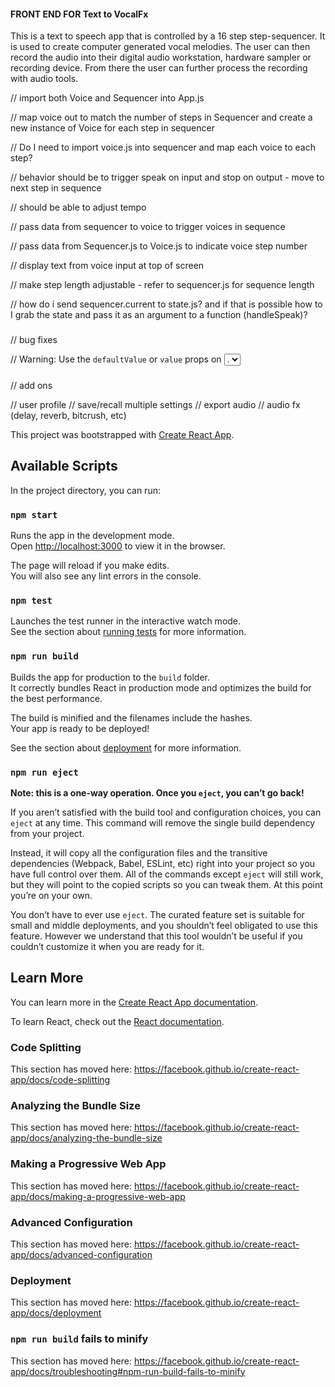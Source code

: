 #### FRONT END FOR Text to VocalFx

This is a text to speech app that is controlled by a 16 step step-sequencer. It is used to create computer generated vocal melodies. The user can then record the audio into their digital audio workstation, hardware sampler or recording device. From there the user can further process the recording with audio tools.

// import both Voice and Sequencer into App.js

// map voice out to match the number of steps in Sequencer and create a new instance of Voice for each step in sequencer

// Do I need to import voice.js into sequencer and map each voice to each step?

// behavior should be to trigger speak on input and stop on output - move to next step in sequence

// should be able to adjust tempo

// pass data from sequencer to voice to trigger voices in sequence

// pass data from Sequencer.js to Voice.js to indicate voice step number

// display text from voice input at top of screen

// make step length adjustable - refer to sequencer.js for sequence length

// how do i send sequencer.current to state.js? and if that is possible how to I grab the state and pass it as an argument to a function (handleSpeak)?

###

// bug fixes

// Warning: Use the `defaultValue` or `value` props on <select> instead of setting `selected` on <option>.

###

// add ons

// user profile
// save/recall multiple settings
// export audio
// audio fx (delay, reverb, bitcrush, etc)

This project was bootstrapped with [Create React App](https://github.com/facebook/create-react-app).

## Available Scripts

In the project directory, you can run:

### `npm start`

Runs the app in the development mode.<br>
Open [http://localhost:3000](http://localhost:3000) to view it in the browser.

The page will reload if you make edits.<br>
You will also see any lint errors in the console.

### `npm test`

Launches the test runner in the interactive watch mode.<br>
See the section about [running tests](https://facebook.github.io/create-react-app/docs/running-tests) for more information.

### `npm run build`

Builds the app for production to the `build` folder.<br>
It correctly bundles React in production mode and optimizes the build for the best performance.

The build is minified and the filenames include the hashes.<br>
Your app is ready to be deployed!

See the section about [deployment](https://facebook.github.io/create-react-app/docs/deployment) for more information.

### `npm run eject`

**Note: this is a one-way operation. Once you `eject`, you can’t go back!**

If you aren’t satisfied with the build tool and configuration choices, you can `eject` at any time. This command will remove the single build dependency from your project.

Instead, it will copy all the configuration files and the transitive dependencies (Webpack, Babel, ESLint, etc) right into your project so you have full control over them. All of the commands except `eject` will still work, but they will point to the copied scripts so you can tweak them. At this point you’re on your own.

You don’t have to ever use `eject`. The curated feature set is suitable for small and middle deployments, and you shouldn’t feel obligated to use this feature. However we understand that this tool wouldn’t be useful if you couldn’t customize it when you are ready for it.

## Learn More

You can learn more in the [Create React App documentation](https://facebook.github.io/create-react-app/docs/getting-started).

To learn React, check out the [React documentation](https://reactjs.org/).

### Code Splitting

This section has moved here: https://facebook.github.io/create-react-app/docs/code-splitting

### Analyzing the Bundle Size

This section has moved here: https://facebook.github.io/create-react-app/docs/analyzing-the-bundle-size

### Making a Progressive Web App

This section has moved here: https://facebook.github.io/create-react-app/docs/making-a-progressive-web-app

### Advanced Configuration

This section has moved here: https://facebook.github.io/create-react-app/docs/advanced-configuration

### Deployment

This section has moved here: https://facebook.github.io/create-react-app/docs/deployment

### `npm run build` fails to minify

This section has moved here: https://facebook.github.io/create-react-app/docs/troubleshooting#npm-run-build-fails-to-minify
